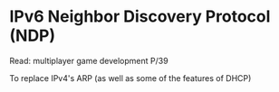 # IPv6 Neighbor Discovery Protocol (NDP)

Read: multiplayer game development P/39

To replace IPv4's ARP (as well as some of the features of DHCP)
